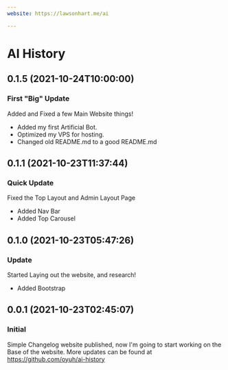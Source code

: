 ```yaml
---
website: https://lawsonhart.me/ai

---
```


# AI History

## 0.1.5 (2021-10-24T10:00:00)

### First "Big" Update

Added and Fixed a few Main Website things!
- Added my first Artificial Bot.
- Optimized my VPS for hosting.
- Changed old README.md to a good README.md

## 0.1.1 (2021-10-23T11:37:44)

### Quick Update

Fixed the Top Layout and Admin Layout Page
- Added Nav Bar
- Added Top Carousel

## 0.1.0 (2021-10-23T05:47:26)

### Update

Started Laying out the website, and research!
- Added Bootstrap

## 0.0.1 (2021-10-23T02:45:07)

### Initial

Simple Changelog website published, now I'm going to start working on the Base of the website. More updates can be found at https://github.com/oyuh/ai-history
